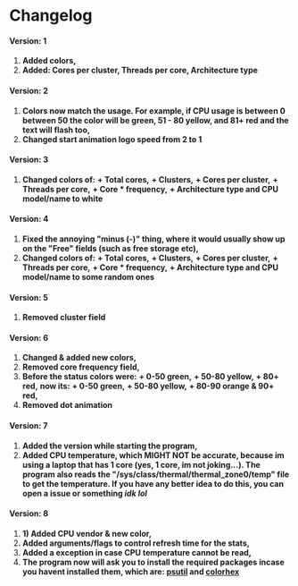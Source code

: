 # Changelog

#### Version: 1
1. **Added colors,**
2. **Added: Cores per cluster, Threads per core, Architecture type**

#### Version: 2
1. **Colors now match the usage. For example, if CPU usage is between 0 between 50 the color will be green, 51 - 80 yellow, and 81+ red and the text will flash too,**
2. **Changed start animation logo speed from 2 to 1**

#### Version: 3
1. **Changed colors of:**
	**+ Total cores,**
	**+ Clusters,**
	**+ Cores per cluster,**
	**+ Threads per core,**
	**+ Core * frequency,**
	**+ Architecture type and CPU model/name to white**

#### Version: 4
1. **Fixed the annoying "minus (-)" thing, where it would usually show up on the "Free" fields (such as free storage etc),**
2. **Changed colors of:**
	**+ Total cores,**
	**+ Clusters,**
	**+ Cores per cluster,**
	**+ Threads per core,**
	**+ Core * frequency,**
	**+ Architecture type and CPU model/name to some random ones**

#### Version: 5
1. **Removed cluster field**

#### Version: 6
1. **Changed & added new colors,**
2. **Removed core frequency field,**
3. **Before the status colors were:**
	**+ 0-50 green,**
	**+ 50-80 yellow,**
	**+ 80+ red,**
	**now its:**
	**+ 0-50 green,**
	**+ 50-80 yellow,**
	**+ 80-90 orange & 90+ red,**
4. **Removed dot animation**

#### Version: 7
1. **Added the version while starting the program,**
2. **Added CPU temperature, which MIGHT NOT be accurate, because im using a laptop that has 1 core (yes, 1 core, im not joking...). The program also reads the "/sys/class/thermal/thermal_zone0/temp" file to get the temperature. If you have any better idea to do this, you can open a issue or something *idk lol***

#### Version: 8
1. **1) Added CPU vendor & new color,**
2. **Added arguments/flags to control refresh time for the stats,**
3. **Added a exception in case CPU temperature cannot be read,**
4. **The program now will ask you to install the required packages incase you havent installed them, which are: [psutil](https://pypi.org/project/psutil/) and [colorhex](https://pypi.org/project/colorhex/)**
